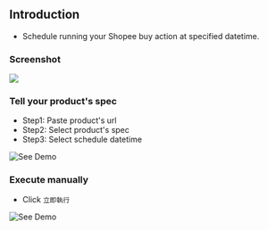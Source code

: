 ## Introduction

- Schedule running your Shopee buy action at specified datetime.

### Screenshot

![](https://i.imgur.com/DUGZ7Se.png)

### Tell your product's spec

- Step1: Paste product's url
- Step2: Select product's spec
- Step3: Select schedule datetime

![See Demo](https://www.youtube.com/watch?v=FO9I0xfKKqM)

### Execute manually

- Click `立即執行`

![See Demo](https://youtu.be/6CKyQ3hVCTs)
